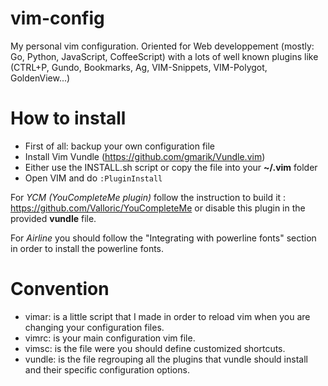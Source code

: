 vim-config
==========

My personal vim configuration. Oriented for Web developpement (mostly: Go, Python, JavaScript, CoffeeScript) with a lots of well known plugins like (CTRL+P, Gundo, Bookmarks, Ag, VIM-Snippets, VIM-Polygot, GoldenView...)

How to install
==========
- First of all: backup your own configuration file
- Install Vim Vundle (https://github.com/gmarik/Vundle.vim)
- Either use the INSTALL.sh script or copy the file into your **~/.vim** folder
- Open VIM and do `:PluginInstall`

For *YCM (YouCompleteMe plugin)* follow the instruction to build it : https://github.com/Valloric/YouCompleteMe or disable this plugin in the provided **vundle** file.

For *Airline* you should follow the "Integrating with powerline fonts" section in order to install the powerline fonts.

Convention
==========
- vimar: is a little script that I made in order to reload vim when you are changing your configuration files.
- vimrc: is your main configuration vim file.
- vimsc: is the file were you should define customized shortcuts.
- vundle: is the file regrouping all the plugins that vundle should install and their specific configuration options.


